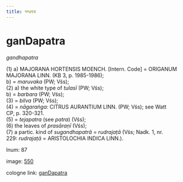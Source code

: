 ```yaml
---
title: गन्धपत्र
---
```


# ganDapatra

<i>gandhapatra</i>  <div n="P" />(1) a) <bot>MAJORANA HORTENSIS MOENCH.</bot> [Intern. Code] = <bot>ORIGANUM <div n="lb" />MAJORANA LINN.</bot> (KB 3, p. 1985-1986); <div n="lb" />b) = <i>maruvaka</i> (PW; Vśs); <div n="P" />(2) a) the white type of <i>tulasī</i> (PW; Vśs); <div n="lb" />b) = <i>barbara</i> (PW; Vśs); <div n="P" />(3) = <i>bilva</i> (PW; Vśs); <div n="P" />(4) = <i>nāgaraṅga:</i> <bot>CITRUS AURANTIUM LINN.</bot> (PW; Vśs); see Watt <div n="lb" />CP, p. 320-321. <div n="P" />(5) = <i>tejapatra</i> (see <i>patra</i>) (Vśs); <div n="P" />(6) the leaves of <i>prasāraṇī</i> (Vśs); <div n="P" />(7) a partic. kind of <i>sugandhapatrā = rudrajaṭā</i> (Vśs; Nadk. 1, nr. <div n="lb" />229: <i>rudrajaṭā</i> = <bot>ARISTOLOCHIA INDICA LINN.</bot>).

lnum: 87

image: [550](https://www.sanskrit-lexicon.uni-koeln.de/scans/csl-apidev/servepdf.php?dict=snp&page=550)

cologne link: [ganDapatra](https://sanskrit-lexicon.uni-koeln.de/scans/csl-apidev/getword.php?dict=snp&key=ganDapatra)

